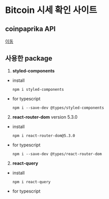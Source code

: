 # Bitcoin 시세 확인 사이트

## coinpaprika API 
[이동](https://api.coinpaprika.com/)

## 사용한 package
1. **styled-components**
  - install
    ```
    npm i styled-components
    ```
  - for typescript
    ```
    npm i --save-dev @types/styled-components
    ```
2. **react-router-dom** version 5.3.0  
  - install
    ```
    npm i react-router-dom@5.3.0
    ```
  - for typescript
    ```
    npm i --save-dev @types/react-router-dom
    ```
2. **react-query**
  - install
    ```
    npm i react-query
    ```
  - for typescript
    ```
    ```